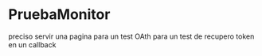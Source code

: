# PruebaMonitor
preciso servir una pagina para un test OAth para un test de recupero token en un callback
